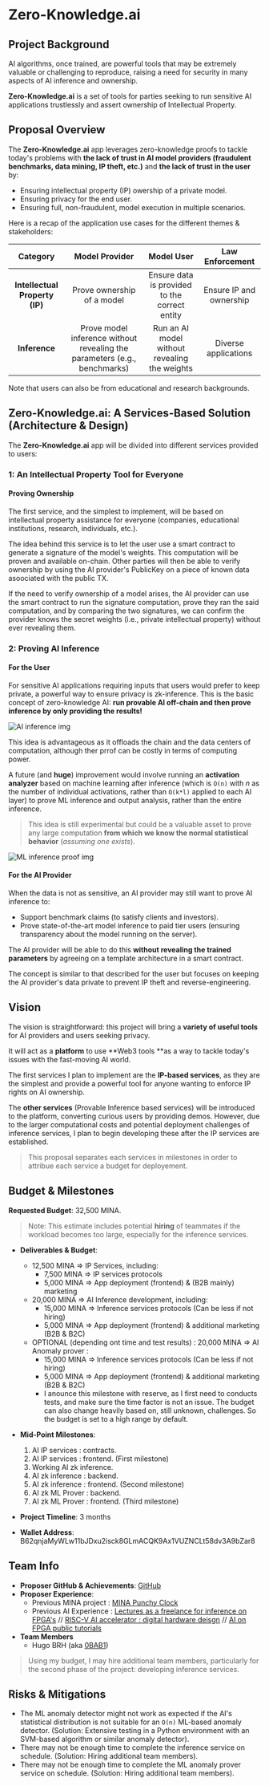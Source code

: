 # Zero-Knowledge.ai

## Project Background

AI algorithms, once trained, are powerful tools that may be extremely valuable or challenging to reproduce, raising a need for security in many aspects of AI inference and ownership.

**Zero-Knowledge.ai** is a set of tools for parties seeking to run sensitive AI applications trustlessly and assert ownership of Intellectual Property.

## Proposal Overview

The **Zero-Knowledge.ai** app leverages zero-knowledge proofs to tackle today's problems with **the lack of trust in AI model providers (fraudulent benchmarks, data mining, IP theft, etc.)** and **the lack of trust in the user** by:

- Ensuring intellectual property (IP) owership of a private model.
- Ensuring privacy for the end user.
- Ensuring full, non-fraudulent, model execution in multiple scenarios.

Here is a recap of the application use cases for the different themes & stakeholders:

| Category     | Model Provider | Model User                       | Law Enforcement                |
|:------------:|:--------------:|:---------------------------------:|:-------------------------------:|
| **Intellectual Property (IP)**       | Prove ownership of a model | Ensure data is provided to the correct entity  | Ensure IP and ownership |
| **Inference**| Prove model inference without revealing the parameters (e.g., benchmarks) | Run an AI model without revealing the weights | Diverse applications |

Note that users can also be from educational and research backgrounds.

## **Zero-Knowledge.ai**: A Services-Based Solution (Architecture & Design)

The **Zero-Knowledge.ai** app will be divided into different services provided to users:

### 1: An Intellectual Property Tool for Everyone

#### Proving Ownership

The first service, and the simplest to implement, will be based on intellectual property assistance for everyone (companies, educational institutions, research, individuals, etc.).

The idea behind this service is to let the user use a smart contract to generate a signature of the model's weights. This computation will be proven and available on-chain. Other parties will then be able to verify ownership by using the AI provider's PublicKey on a piece of known data asoociated with the public TX.

If the need to verify ownership of a model arises, the AI provider can use the smart contract to run the signature computation, prove they ran the said computation, and by comparing the two signatures, we can confirm the provider knows the secret weights (i.e., private intellectual property) without ever revealing them.

### 2: Proving AI Inference

#### For the User

For sensitive AI applications requiring inputs that users would prefer to keep private, a powerful way to ensure privacy is zk-inference. This is the basic concept of zero-knowledge AI: **run provable AI off-chain and then prove inference by only providing the results!**

![AI inference img](https://image.noelshack.com/fichiers/2024/44/5/1730466190-capture-d-cran-du-2024-11-01-14-02-38.png)

This idea is advantageous as it offloads the chain and the data centers of computation, although ther prrof can be costly in terms of computing power.

A future (and **huge**) improvement would involve running an **activation analyzer** based on machine learning after inference (which is ```O(n)``` with _n_ as the number of individual activations, rather than ```O(k*l)``` applied to each AI layer) to prove ML inference and output analysis, rather than the entire inference.

> This idea is still experimental but could be a valuable asset to prove any large computation **from which we know the normal statistical behavior** (*assuming one exists*).

![ML inference proof img](https://image.noelshack.com/fichiers/2024/44/5/1730466475-capture-d-cran-du-2024-11-01-14-07-43.png)

#### For the AI Provider

When the data is not as sensitive, an AI provider may still want to prove AI inference to:

- Support benchmark claims (to satisfy clients and investors).
- Prove state-of-the-art model inference to paid tier users (ensuring transparency about the model running on the server).

The AI provider will be able to do this **without revealing the trained parameters** by agreeing on a template architecture in a smart contract.

The concept is similar to that described for the user but focuses on keeping the AI provider's data private to prevent IP theft and reverse-engineering.

## Vision

The vision is straightforward: this project will bring a **variety of useful tools** for AI providers and users seeking privacy.

It will act as a **platform** to use **Web3 tools **as a way to tackle today's issues with the fast-moving AI world.

The first services I plan to implement are the **IP-based services**, as they are the simplest and provide a powerful tool for anyone wanting to enforce IP rights on AI ownership.

The **other services** (Provable Inference based services) will be introduced to the platform, converting curious users by providing demos. However, due to the larger computational costs and potential deployment challenges of inference services, I plan to begin developing these after the IP services are established.

> This proposal separates each services in milestones in order to attribue each service a budget for deployement.

## Budget & Milestones

**Requested Budget**: 32,500 MINA.

> Note: This estimate includes potential **hiring** of teammates if the workload becomes too large, especially for the inference services.

- **Deliverables & Budget**:
  - 12,500 MINA => IP Services, including:
    - 7,500 MINA => IP services protocols
    - 5,000 MINA => App deployment (frontend) & (B2B mainly) marketing
  - 20,000 MINA => AI Inference development, including:
    - 15,000 MINA => Inference services protocols (Can be less if not hiring)
    - 5,000 MINA => App deployment (frontend) & additional marketing (B2B & B2C)
  - OPTIONAL (depending ont time and test results) : 20,000 MINA => AI Anomaly prover :
    - 15,000 MINA => Inference services protocols (Can be less if not hiring)
    - 5,000 MINA => App deployment (frontend) & additional marketing (B2B & B2C)
    - I anounce this milestone with reserve, as I first need to conducts tests, and make sure the time factor is not an issue. The budget can also change heavily based on, still unknown, challenges.
    So the budget is set to a high range by default.

- **Mid-Point Milestones**:
  1. AI IP services : contracts.
  2. AI IP services : frontend. (First milestone)
  3. Working AI zk inference.
  4. AI zk inference : backend.
  5. AI zk inference : frontend. (Second milestone)
  6. AI zk ML Prover : backend. 
  7. AI zk ML Prover : frontend. (Third milestone)

- **Project Timeline**: 3 months

- **Wallet Address**: B62qnjaMyWLw11bJDxu2isck8GLmACQK9Ax1VUZNCLt58dv3A9bZar8

## Team Info

- **Proposer GitHub & Achievements**: [GitHub](https://github.com/0BAB1)
- **Proposer Experience**:
  - Previous MINA project : [MINA Punchy Clock](https://github.com/0BAB1/MINA-Punchy-Clock)
  - Previous AI Experience :
  [Lectures as a freelance for inference on FPGA's](https://www.linkedin.com/posts/hugo-babin-riby-79aa89235_course-slides-activity-7245405085604749312-Vhwr?utm_source=share&utm_medium=member_desktop)
  //
  [RISC-V AI accelerator : digital hardware deisgn](https://www.linkedin.com/posts/hugo-babin-riby-79aa89235_cva6-risc-v-report-activity-7196059232499097600-iCbC?utm_source=share&utm_medium=member_desktop)
  //
  [AI on FPGA public tutorials](https://0bab1.github.io/BRH/posts/PY2FPGA/)
- **Team Members**
  - Hugo BRH (aka [0BAB1](https://www.linkedin.com/in/hugo-babin-riby-79aa89235/))

> Using my budget, I may hire additional team members, particularly for the second phase of the project: developing inference services.

## Risks & Mitigations

- The ML anomaly detector might not work as expected if the AI's statistical distribution is not suitable for an ```O(n)``` ML-based anomaly detector. (Solution: Extensive testing in a Python environment with an SVM-based algorithm or similar anomaly detector).
- There may not be enough time to complete the inference service on schedule. (Solution: Hiring additional team members).
- There may not be enough time to complete the ML anomaly prover service on schedule. (Solution: Hiring additional team members).
